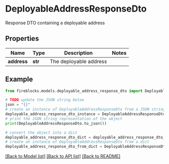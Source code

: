 # DeployableAddressResponseDto

Response DTO containing a deployable address

## Properties

Name | Type | Description | Notes
------------ | ------------- | ------------- | -------------
**address** | **str** | The deployable address | 

## Example

```python
from fireblocks.models.deployable_address_response_dto import DeployableAddressResponseDto

# TODO update the JSON string below
json = "{}"
# create an instance of DeployableAddressResponseDto from a JSON string
deployable_address_response_dto_instance = DeployableAddressResponseDto.from_json(json)
# print the JSON string representation of the object
print(DeployableAddressResponseDto.to_json())

# convert the object into a dict
deployable_address_response_dto_dict = deployable_address_response_dto_instance.to_dict()
# create an instance of DeployableAddressResponseDto from a dict
deployable_address_response_dto_from_dict = DeployableAddressResponseDto.from_dict(deployable_address_response_dto_dict)
```
[[Back to Model list]](../README.md#documentation-for-models) [[Back to API list]](../README.md#documentation-for-api-endpoints) [[Back to README]](../README.md)


